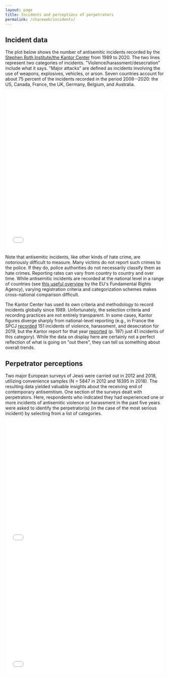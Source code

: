 ```yaml
---
layout: page
title: Incidents and perceptions of perpetrators
permalink: /chaceweb/incidents/
---
```

## Incident data

The plot below shows the number of antisemitic incidents recorded by the [Stephen Roth Institute/the Kantor Center](https://en-humanities.tau.ac.il/kantor/rerearch/annual_reports) from 1989 to 2020. The two lines represent two categories of incidents. "Violence/harassment/desecration" include what it says. "Major attacks" are defined as incidents involving the use of weapons, explosives, vehicles, or arson. Seven countries account for about 75 percent of the incidents recorded in the period 2008--2020: the US, Canada, France, the UK, Germany, Belgium, and Australia.

<iframe src="/chaceweb/assets/incidents_plot.html" height="500px" width="100%" style="border:none;"></iframe>

Note that antisemitic incidents, like other kinds of hate crime, are notoriously difficult to measure. Many victims do not report such crimes to the police. If they do, police authorities do not necessarily classify them as hate crimes. Reporting rates can vary from country to country and over time. While antisemitic incidents are recorded at the national level in a range of countries (see [this useful overview](https://fra.europa.eu/en/publication/2020/antisemitism-overview-2009-2019) by the EU's Fundamental Rights Agency), varying registration criteria and categorization schemes makes cross-national comparison difficult.

The Kantor Center has used its own criteria and methodology to record incidents globally since 1989. Unfortunately, the selection criteria and recording practices are not entirely transparent. In some cases, Kantor figures diverge sharply from national-level reporting (e.g., in France the SPCJ [recorded](https://www.antisemitisme.fr/dl/2019-EN) 151 incidents of violence, harassment, and desecration for 2019, but the Kantor report for that year [reported](https://en-humanities.tau.ac.il/sites/humanities_en.tau.ac.il/files/media_server/humanities/kantor/Kantor%20Report%202020_130820.pdf) (p. 197) just 41 incidents of this category). While the data on display here are certainly not a perfect reflection of what is going on "out there", they can tell us something about overall trends.

## Perpetrator perceptions

Two major European surveys of Jews were carried out in 2012 and 2018, utilizing convenience samples (N = 5847 in 2012 and 16395 in 2018). The resulting data yielded valuable insights about the receiving end of contemporary antisemitism. One section of the surveys dealt with perpetrators. Here, respondents who indicated they had experienced one or more incidents of antisemitic violence or harassment in the past five years were asked to identify the perpetrator(s) (in the case of the most serious incident) by selecting from a list of categories.

<iframe src="/chaceweb/assets/perps_v_plot.html" height="400px" width="100%" style="border:none;"></iframe>

<br>

<iframe src="/chaceweb/assets/perps_h_plot.html" height="400px" width="100%" style="border:none;"></iframe>

